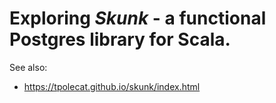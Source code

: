 # Exploring *Skunk* - a functional Postgres library for Scala.

See also:
- https://tpolecat.github.io/skunk/index.html
